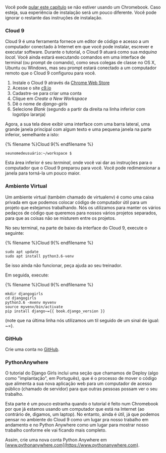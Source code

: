 Você pode [pular este capítulo](http://tutorial.djangogirls.org/en/installation/#install-python) se não estiver usando um Chromebook. Caso esteja, sua experiência de instalação será um pouco diferente. Você pode ignorar o restante das instruções de instalação.

### Cloud 9

Cloud 9 é uma ferramenta fornece um editor de código e acesso a um computador conectado à Internet em que você pode instalar, escrever e executar software. Durante o tutorial, o Cloud 9 atuará como sua *máquina local*. Você ainda estará executando comandos em uma interface de terminal (ou prompt de comando), como seus colegas de classe no OS X, Ubuntu ou Windows, mas seu prompt estará conectado a um computador remoto que o Cloud 9 configurou para você.

1. Instale o Cloud 9 através da [Chrome Web Store](https://chrome.google.com/webstore/detail/cloud9/nbdmccoknlfggadpfkmcpnamfnbkmkcp)
2. Acesse o site [c9.io](https://c9.io)
3. Cadastre-se para criar uma conta
4. Clique em *Create a New Workspace*
5. Dê o nome de *django-girls*
6. Selecione *Blank* (segundo a partir da direita na linha inferior com logotipo laranja)

Agora, a sua tela deve exibir uma interface com uma barra lateral, uma grande janela principal com algum texto e uma pequena janela na parte inferior, semelhante a isto:

{% filename %}Cloud 9{% endfilename %}

    seunomedeusuário:~/workspace $
    

Esta área inferior é seu *terminal*, onde você vai dar as instruções para o computador que o Cloud 9 preparou para você. Você pode redimensionar a janela para torná-la um pouco maior.

### Ambiente Virtual

Um ambiente virtual (também chamado de virtualenv) é como uma caixa privada em que podemos colocar código de computador útil para um projeto que estejamos trabalhando. Nós os utilizamos para manter os vários pedaços de código que queremos para nossos vários projetos separados, para que as coisas não se misturem entre os projetos.

No seu terminal, na parte de baixo da interface do Cloud 9, execute o seguinte:

{% filename %}Cloud 9{% endfilename %}

    sudo apt update
    sudo apt install python3.6-venv
    

Se isso ainda não funcionar, peça ajuda ao seu treinador.

Em seguida, execute:

{% filename %}Cloud 9{% endfilename %}

    mkdir djangogirls
    cd djangogirls
    python3.6 -mvenv myvenv
    source myvenv/bin/activate
    pip install django~={{ book.django_version }}
    

(note que na última linha nós utilizamos um til seguido de um sinal de igual: ~=).

### GitHub

Crie uma conta no [GitHub](https://github.com).

### PythonAnywhere

O tutorial do Django Girls inclui uma seção que chamamos de Deploy (algo como "implantação", em Português), que é o processo de mover o código que alimenta a sua nova aplicação web para um computador de acesso público (chamado de servidor) para que outras pessoas possam ver o seu trabalho.

Esta parte é um pouco estranha quando o tutorial é feito num Chromebook por que já estamos usando um computador que está na Internet (ao contrário de, digamos, um laptop). No entanto, ainda é útil, já que podemos pensar no ambiente do Cloud 9 como um lugar pra nosso trabalho em andamento e no Python Anywhere como um lugar para mostrar nosso trabalho conforme ele vai ficando mais completo.

Assim, crie uma nova conta Python Anywhere em [www.pythonanywhere.com](https://www.pythonanywhere.com).